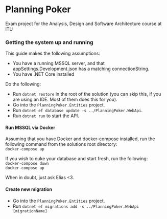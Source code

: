 # Planning Poker
Exam project for the Analysis, Design and Software Architecture course at ITU

### Getting the system up and running
This guide makes the following assumptions:
* You have a running MSSQL server, and that appSettings.Development.json has a matching connectionString.
* You have .NET Core installed

Do the following:
* Run `dotnet restore` in the root of the solution (you can skip this, if you are using an IDE. Most of them does this for you).
* Go into the `PlanningPoker.Entities` project.
* Run `dotnet ef database update -s ../PlanningPoker.WebApi`.
* Run `dotnet run` to start the API.

#### Run MSSQL via Docker
Assuming that you have Docker and docker-compose installed, run the following command from the solutions root directory:  
`docker-compose up`  

If you wish to nuke your database and start fresh, run the following:  
`docker-compose down`  
`docker-compose up`

When in doubt, just ask Elias <3.

#### Create new migration
* Go into the `PlanningPoker.Entities` project.
* Run `dotnet ef migrations add -s ../PlanningPoker.WebApi [migrationName]`

